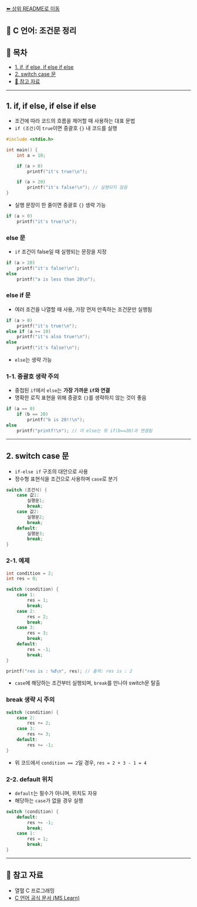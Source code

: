 [⬅️ 상위 README로 이동](../README.md)

## 📘 C 언어: 조건문 정리

## 📌 목차

* [1. if, if else, if else if else](#1-if-if-else-if-else-if-else)
* [2. switch case 문](#2-switch-case-문)
* [📌 참고 자료](#-참고-자료)

---

## **1. if, if else, if else if else**

- 조건에 따라 코드의 흐름을 제어할 때 사용하는 대표 문법
- `if (조건)`이 `true`이면 중괄호 `{}` 내 코드를 실행

```c
#include <stdio.h>

int main() {
    int a = 10;

    if (a > 0)
        printf("it's true!\n");

    if (a > 20)
        printf("it's false!\n"); // 실행되지 않음
}
```

- 실행 문장이 한 줄이면 중괄호 `{}` 생략 가능

```c
if (a > 0)
    printf("it's true!\n");
```

### else 문

- `if` 조건이 false일 때 실행되는 문장을 지정

```c
if (a > 20)
    printf("it's false!\n");
else
    printf("a is less than 20\n");
```

### else if 문

- 여러 조건을 나열할 때 사용, 가장 먼저 만족하는 조건문만 실행됨

```c
if (a > 0)
    printf("it's true!\n");
else if (a >= 10)
    printf("it's also true!\n");
else
    printf("it's false!\n");
```

- `else`는 생략 가능

### 1-1. 중괄호 생략 주의

- 중첩된 `if`에서 `else`는 **가장 가까운 `if`와 연결**
- 명확한 로직 표현을 위해 중괄호 `{}`를 생략하지 않는 것이 좋음

```c
if (a == 0)
    if (b == 20)
        printf("b is 20!!\n");
else
    printf("printf!\n"); // 이 else는 위 if(b==20)과 연결됨
```

---

## **2. switch case 문**

- `if-else if` 구조의 대안으로 사용
- 정수형 표현식을 조건으로 사용하며 `case`로 분기

```c
switch (조건식) {
    case 값1:
        실행문1;
        break;
    case 값2:
        실행문2;
        break;
    default:
        실행문3;
        break;
}
```

### 2-1. 예제

```c
int condition = 2;
int res = 0;

switch (condition) {
    case 1:
        res = 1;
        break;
    case 2:
        res = 2;
        break;
    case 3:
        res = 3;
        break;
    default:
        res = -1;
        break;
}

printf("res is : %d\n", res); // 출력: res is : 2
```

- `case`에 해당하는 조건부터 실행되며, `break`를 만나야 switch문 탈출

### break 생략 시 주의

```c
switch (condition) {
    case 2:
        res += 2;
    case 3:
        res += 3;
    default:
        res += -1;
}
```

- 위 코드에서 `condition == 2`일 경우, `res = 2 + 3 - 1 = 4`

### 2-2. default 위치

- `default`는 필수가 아니며, 위치도 자유
- 해당하는 `case`가 없을 경우 실행

```c
switch (condition) {
    default:
        res += -1;
        break;
    case 1:
        res = 1;
        break;
}
```

---

## 📌 참고 자료

- 열혈 C 프로그래밍
- [C 언어 공식 문서 (MS Learn)](https://learn.microsoft.com/ko-kr/cpp/c-language)
